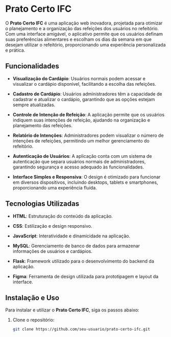 # Prato Certo IFC

O **Prato Certo IFC** é uma aplicação web inovadora, projetada para otimizar o planejamento e a organização das refeições dos usuários no refeitório. Com uma interface amigável, o aplicativo permite que os usuários definam suas preferências alimentares e escolham os dias da semana em que desejam utilizar o refeitório, proporcionando uma experiência personalizada e prática.

## Funcionalidades

- **Visualização do Cardápio**: Usuários normais podem acessar e visualizar o cardápio disponível, facilitando a escolha das refeições.
  
- **Cadastro de Cardápio**: Usuários administradores têm a capacidade de cadastrar e atualizar o cardápio, garantindo que as opções estejam sempre atualizadas.

- **Controle de Intenção de Refeição**: A aplicação permite que os usuários indiquem suas intenções de refeição, ajudando na organização e planejamento das refeições.

- **Relatório de Intenções**: Administradores podem visualizar o número de intenções de refeições, permitindo um melhor gerenciamento do refeitório.

- **Autenticação de Usuários**: A aplicação conta com um sistema de autenticação que separa usuários normais de administradores, garantindo segurança e acesso adequado às funcionalidades.

- **Interface Simples e Responsiva**: O design é otimizado para funcionar em diversos dispositivos, incluindo desktops, tablets e smartphones, proporcionando uma experiência fluida.

## Tecnologias Utilizadas

- **HTML**: Estruturação do conteúdo da aplicação.
  
- **CSS**: Estilização e design responsivo.
  
- **JavaScript**: Interatividade e dinamicidade na aplicação.
  
- **MySQL**: Gerenciamento de banco de dados para armazenar informações de usuários e cardápios.
  
- **Flask**: Framework utilizado para o desenvolvimento do backend da aplicação.
  
- **Figma**: Ferramenta de design utilizada para prototipagem e layout da interface.

## Instalação e Uso

Para instalar e utilizar o **Prato Certo IFC**, siga os passos abaixo:

1. Clone o repositório:
   ```bash
   git clone https://github.com/seu-usuario/prato-certo-ifc.git
